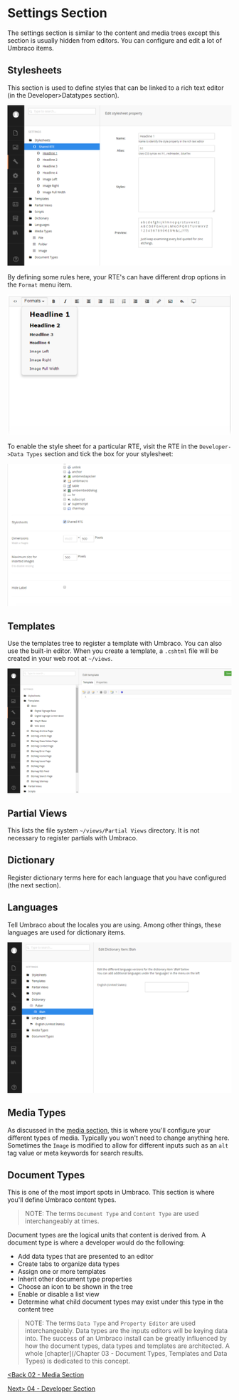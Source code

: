 # Settings Section

The settings section is similar to the content and media trees except this section is usually hidden from editors.  You can configure and edit a lot of Umbraco items.

## Stylesheets

This section is used to define styles that can be linked to a rich text editor (in the Developer>Datatypes section).

![stylesheets](assets/settings-stylesheets.png)

By defining some rules here, your RTE's can have different drop options in the `Format` menu item.

![rte formats](assets/rte-formats.png)

To enable the style sheet for a particular RTE, visit the RTE in the `Developer->Data Types` section and tick the box for your stylesheet:

![rte-styles](assets/rte-styles.png)

## Templates

Use the templates tree to register a template with Umbraco.  You can also use the built-in editor.  When you create a template, a `.cshtml` file will be created in your web root at `~/views`.

![templates](assets/settings-templates.png)

## Partial Views

This lists the file system `~/views/Partial Views` directory.  It is not necessary to register partials with Umbraco.

## Dictionary

Register dictionary terms here for each language that you have configured (the next section).

## Languages

Tell Umbraco about the locales you are using.  Among other things, these languages are used for dictionary items.

![dictionary](assets/settings-dictionary.png)

## Media Types

As discussed in the [media section](02%20-%20Media%20Section.md), this is where you'll configure your different types of media.  Typically you won't need to change anything here.  Sometimes the `Image` is modified to allow for different inputs such as an `alt` tag value or meta keywords for search results.

## Document Types

This is one of the most import spots in Umbraco.  This section is where you'll define Umbraco content types.

>NOTE: The terms `Document Type` and `Content Type` are used interchangeably at times.

Document types are the logical units that content is derived from.  A document type is where a developer would do the following:

* Add data types that are presented to an editor
* Create tabs to organize data types
* Assign one or more templates
* Inherit other document type properties
* Choose an icon to be shown in the tree
* Enable or disable a list view
* Determine what child document types may exist under this type in the content tree

>NOTE: The terms `Data Type` and `Property Editor` are used interchangeably.  Data types are the inputs editors will be keying data into.
The success of an Umbraco install can be greatly influenced by how the document types, data types and templates are architected.  A whole [chapter](/Chapter 03 - Document Types, Templates and Data Types) is dedicated to this concept.

[<Back 02 - Media Section](02%20-%20Media%20Section.md)

[Next> 04 - Developer Section](04%20-%20Developer%20Section.md)
